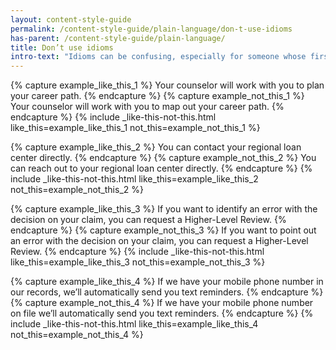 ```yaml
---
layout: content-style-guide
permalink: /content-style-guide/plain-language/don-t-use-idioms
has-parent: /content-style-guide/plain-language/
title: Don’t use idioms
intro-text: "Idioms can be confusing, especially for someone whose first language isn’t English."
---
```


{% capture example_like_this_1 %}
Your counselor will work with you to <span class="do-dont__diff">plan</span> your career path.
{% endcapture %}
{% capture example_not_this_1 %}
Your counselor will work with you to <span class="do-dont__diff">map out</span> your career path.
{% endcapture %}
{% include _like-this-not-this.html like_this=example_like_this_1 not_this=example_not_this_1 %}

{% capture example_like_this_2 %}
You can <span class="do-dont__diff">contact</span> your regional loan center directly.
{% endcapture %}
{% capture example_not_this_2 %}
You can <span class="do-dont__diff">reach out</span> to your regional loan center directly.
{% endcapture %}
{% include _like-this-not-this.html like_this=example_like_this_2 not_this=example_not_this_2 %}

{% capture example_like_this_3 %}
If you want to <span class="do-dont__diff">identify</span> an error with the decision on your claim, you can request a Higher-Level Review.
{% endcapture %}
{% capture example_not_this_3 %}
If you want to <span class="do-dont__diff">point out</span> an error with the decision on your claim, you can request a Higher-Level Review.
{% endcapture %}
{% include _like-this-not-this.html like_this=example_like_this_3 not_this=example_not_this_3 %}

{% capture example_like_this_4 %}
If we have your mobile phone number <span class="do-dont__diff">in our records,</span> we’ll automatically send you text reminders.
{% endcapture %}
{% capture example_not_this_4 %}
If we have your mobile phone number <span class="do-dont__diff">on file</span> we’ll automatically send you text reminders.
{% endcapture %}
{% include _like-this-not-this.html like_this=example_like_this_4 not_this=example_not_this_4 %}
